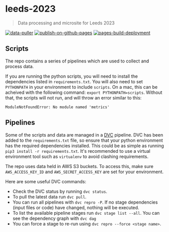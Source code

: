 # leeds-2023

> Data processing and microsite for Leeds 2023

[![data-puller](https://github.com/open-innovations/leeds-2023/actions/workflows/data-puller.yml/badge.svg)](https://github.com/open-innovations/leeds-2023/actions/workflows/data-puller.yml)
[![publish-on-github-pages](https://github.com/open-innovations/leeds-2023/actions/workflows/deploy-site.yml/badge.svg)](https://github.com/open-innovations/leeds-2023/actions/workflows/deploy-site.yml)
[![pages-build-deployment](https://github.com/open-innovations/leeds-2023/actions/workflows/pages/pages-build-deployment/badge.svg?branch=gh-pages)](https://github.com/open-innovations/leeds-2023/actions/workflows/pages/pages-build-deployment)

## Scripts

The repo contains a series of pipelines which are used to collect and process data.

If you are running the python scripts, you will need to install the dependencies listed in `requirements.txt`.
You will also need to set `PYTHONPATH` in your environment to include `scripts`. On a mac, this can be acheived
with the following command: `export PYTHONPATH=scripts`. Without that, the scripts will not run, and will throw
an error similar to this:

```
ModuleNotFoundError: No module named 'metrics'
```

## Pipelines

Some of the scripts and data are managed in a [DVC](https://dvc.org/) pipeline.
DVC has been added to the `requirements.txt` file, so ensure that your python
environment has the required dependencies installed. This could be as simple as
running `pip3 install -r requirements.txt`. It's recommended to use a virtual
environment tool such as `virtualenv` to avoid clashing requirements.

The repo uses data held in AWS S3 buckets. To access this, make sure
`AWS_ACCESS_KEY_ID` and `AWS_SECRET_ACCESS_KEY` are set for your environment.

Here are some useful DVC commands:

* Check the DVC status by running `dvc status`.
* To pull the latest data run `dvc pull`.
* You can run all pipelines with `dvc repro -P`. If no stage dependencies (input
  files or code) have changed, nothing will be executed.
* To list the available pipeline stages run `dvc stage list --all`. You can see the
  dependency graph with `dvc dag`
* You can force a stage to re-run using `dvc repro --force <stage name>`.
